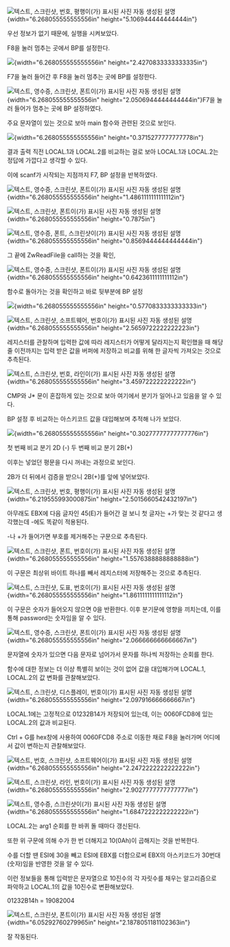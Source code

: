![텍스트, 스크린샷, 번호, 평행이(가) 표시된 사진 자동 생성된
설명](./malwawre/media/image1.png){width="6.268055555555556in"
height="5.106944444444444in"}

우선 정보가 없기 때문에, 실행을 시켜보았다.

F8을 눌러 멈추는 곳에서 BP를 설정한다.

![](./malwawre/media/image2.png){width="6.268055555555556in"
height="2.4270833333333335in"}

F7을 눌러 들어간 후 F8을 눌러 멈추는 곳에 BP를 설정한다.

![텍스트, 영수증, 스크린샷, 폰트이(가) 표시된 사진 자동 생성된
설명](./malwawre/media/image3.png){width="6.268055555555556in"
height="2.0506944444444444in"}F7을 눌러 들어가 멈추는 곳에 BP
설정하였다.

주요 문자열이 있는 것으로 보아 main 함수와 관련된 것으로 보인다.

![](./malwawre/media/image4.png){width="6.268055555555556in"
height="0.3715277777777778in"}

결과 출력 직전 LOCAL.1과 LOCAL.2를 비교하는 걸로 보아 LOCAL.1과
LOCAL.2는 정답에 가깝다고 생각할 수 있다.

이에 scanf가 시작되는 지점까지 F7, BP 설정을 반복하였다.

![텍스트, 영수증, 스크린샷, 폰트이(가) 표시된 사진 자동 생성된
설명](./malwawre/media/image5.png){width="6.268055555555556in"
height="1.4861111111111112in"}

![텍스트, 스크린샷, 폰트이(가) 표시된 사진 자동 생성된
설명](./malwawre/media/image6.png){width="6.268055555555556in"
height="0.7875in"}

![텍스트, 영수증, 폰트, 스크린샷이(가) 표시된 사진 자동 생성된
설명](./malwawre/media/image7.png){width="6.268055555555556in"
height="0.8569444444444444in"}

그 끝에 ZwReadFile을 call하는 것을 확인,

![텍스트, 영수증, 스크린샷, 폰트이(가) 표시된 사진 자동 생성된
설명](./malwawre/media/image8.png){width="6.268055555555556in"
height="0.6423611111111112in"}

함수로 돌아가는 것을 확인하고 바로 뒷부분에 BP 설정

![](./malwawre/media/image9.png){width="6.268055555555556in"
height="0.5770833333333333in"}

![텍스트, 스크린샷, 소프트웨어, 번호이(가) 표시된 사진 자동 생성된
설명](./malwawre/media/image10.png){width="6.268055555555556in"
height="2.5659722222222223in"}

레지스터를 관찰하며 입력한 값에 따라 레지스터가 어떻게 달라지는지
확인했을 때 해당 줄 이전까지는 입력 받은 값을 버퍼에 저장하고 비교를
위해 한 글자씩 가져오는 것으로 추측된다.

![텍스트, 스크린샷, 번호, 라인이(가) 표시된 사진 자동 생성된
설명](./malwawre/media/image11.png){width="6.268055555555556in"
height="3.459722222222222in"}

CMP와 J\* 문이 혼잡하게 있는 것으로 보아 여기에서 분기가 일어나고 있음을
알 수 있다.

BP 설정 후 비교하는 아스키코드 값을 대입해보며 추적해 나가 보았다.

![](./malwawre/media/image12.png){width="6.268055555555556in"
height="0.30277777777777776in"}

첫 번째 비교 분기 2D (-) 두 번째 비교 분기 2B(+)

이후는 넣었던 평문을 다시 꺼내는 과정으로 보인다.

2B가 더 뒤에서 검증을 받으니 2B(+)를 앞에 넣어보았다.

![텍스트, 스크린샷, 번호, 평행이(가) 표시된 사진 자동 생성된
설명](./malwawre/media/image13.png){width="6.219555993000875in"
height="2.5015660542432197in"}

아무래도 EBX에 다음 글자인 45(E)가 들어간 걸 보니 첫 글자는 +가 맞는 것
같다고 생각했는데 -에도 똑같이 적용된다.

-나 +가 들어가면 부호를 제거해주는 구문으로 추측된다.

![텍스트, 스크린샷, 폰트, 번호이(가) 표시된 사진 자동 생성된
설명](./malwawre/media/image14.png){width="6.268055555555556in"
height="1.5576388888888888in"}

이 구문은 최상위 바이트 하나를 빼서 레지스터에 저장해주는 것으로
추측된다.

![텍스트, 스크린샷, 도표, 번호이(가) 표시된 사진 자동 생성된
설명](./malwawre/media/image15.png){width="6.268055555555556in"
height="1.8611111111111112in"}

이 구문은 숫자가 들어오지 않으면 0을 반환한다. 이후 분기문에 영향을
끼치는데, 이를 통해 password는 숫자임을 알 수 있다.

![텍스트, 영수증, 스크린샷, 폰트이(가) 표시된 사진 자동 생성된
설명](./malwawre/media/image16.png){width="6.268055555555556in"
height="2.066666666666667in"}

문자열에 숫자가 있으면 다음 문자로 넘어가서 문자를 하나씩 저장하는
순회를 한다.

함수에 대한 정보는 더 이상 특별히 보이는 것이 없어 값을 대입해가며
LOCAL.1, LOCAL.2의 값 변화를 관찰해보았다.

![텍스트, 스크린샷, 디스플레이, 번호이(가) 표시된 사진 자동 생성된
설명](./malwawre/media/image17.png){width="6.268055555555556in"
height="2.097916666666667in"}

LOCAL.1에는 고정적으로 01232B14가 저장되어 있는데, 이는 0060FCD8에 있는
LOCAL.2의 값과 비교된다.

Ctrl + G를 hex창에 사용하여 0060FCD8 주소로 이동한 채로 F8을 눌러가며
어디에서 값이 변하는지 관찰해보았다.

![텍스트, 번호, 스크린샷, 소프트웨어이(가) 표시된 사진 자동 생성된
설명](./malwawre/media/image18.png){width="6.268055555555556in"
height="2.2472222222222222in"}

![텍스트, 스크린샷, 라인, 번호이(가) 표시된 사진 자동 생성된
설명](./malwawre/media/image19.png){width="6.268055555555556in"
height="2.9027777777777777in"}

![텍스트, 영수증, 스크린샷이(가) 표시된 사진 자동 생성된
설명](./malwawre/media/image20.png){width="6.268055555555556in"
height="1.6847222222222222in"}

LOCAL.2는 arg1 순회를 한 바퀴 돌 때마다 갱신된다.

또한 위 구문에 의해 수가 한 번 더해지고 10(0Ah)이 곱해지는 것을
반복한다.

수를 더할 땐 ESI에 30을 빼고 ESI에 EBX를 더함으로써 EBX의 아스키코드가
30번대(숫자)임을 반영한 것을 알 수 있다.

이런 정보들을 통해 입력받은 문자열으로 10진수의 각 자릿수를 채우는
알고리즘으로 파악하고 LOCAL.1의 값을 10진수로 변환해보았다.

01232B14h = 19082004

![텍스트, 스크린샷, 폰트이(가) 표시된 사진 자동 생성된
설명](./malwawre/media/image21.png){width="6.05292760279965in"
height="2.1878051181102363in"}

잘 작동된다.
